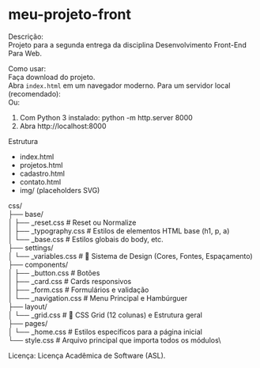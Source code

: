 # meu-projeto-front
Descrição:\
Projeto para a segunda entrega da disciplina Desenvolvimento Front-End Para Web.

Como usar:\
Faça download do projeto.\
Abra `index.html` em um navegador moderno. Para um servidor local (recomendado):\
Ou:
1. Com Python 3 instalado:
   python -m http.server 8000
2. Abra http://localhost:8000

Estrutura
 - index.html
 - projetos.html
 - cadastro.html
 - contato.html
 - img/ (placeholders SVG)

css/\
├── base/\
│   ├── _reset.css         # Reset ou Normalize\
│   ├── _typography.css    # Estilos de elementos HTML base (h1, p, a)\
│   └── _base.css          # Estilos globais do body, etc.\
├── settings/\
│   └── _variables.css     # 🔑 Sistema de Design (Cores, Fontes, Espaçamento)\
├── components/\
│   ├── _button.css        # Botões\
│   ├── _card.css          # Cards responsivos\
│   ├── _form.css          # Formulários e validação\
│   └── _navigation.css    # Menu Principal e Hambúrguer\
├── layout/\
│   └── _grid.css          # 🔑 CSS Grid (12 colunas) e Estrutura geral\
├── pages/\
│   └── _home.css          # Estilos específicos para a página inicial\
└── style.css              # Arquivo principal que importa todos os módulos\

Licença: Licença Acadêmica de Software (ASL).
